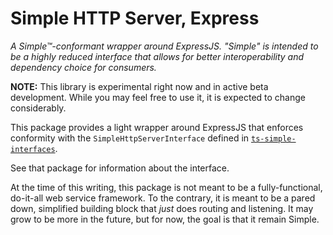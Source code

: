 # Simple HTTP Server, Express

_A Simple™-conformant wrapper around ExpressJS. "Simple" is intended to be a highly reduced interface that allows for
better interoperability and dependency choice for consumers._

**NOTE:** This library is experimental right now and in active beta development. While you may feel free to use it, it
is expected to change considerably.

This package provides a light wrapper around ExpressJS that enforces conformity with the `SimpleHttpServerInterface`
defined in [`ts-simple-interfaces`](https://github.com/wymp/ts-simple-interfaces/tree/current/packages/ts-simple-interfaces).

See that package for information about the interface.

At the time of this writing, this package is not meant to be a fully-functional, do-it-all web service framework. To the
contrary, it is meant to be a pared down, simplified building block that _just_ does routing and listening. It may grow
to be more in the future, but for now, the goal is that it remain Simple.

